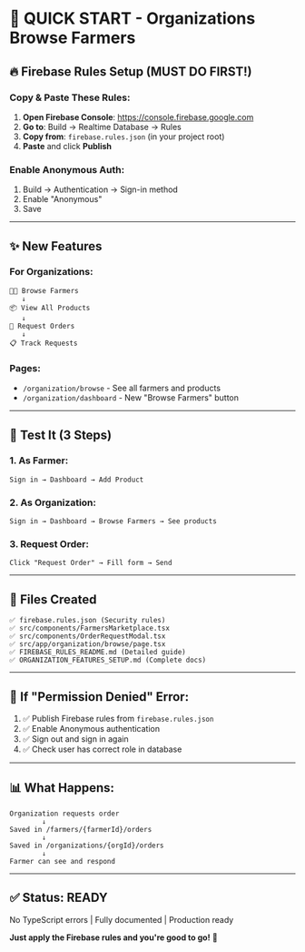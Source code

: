 # 🎯 QUICK START - Organizations Browse Farmers

## 🔥 Firebase Rules Setup (MUST DO FIRST!)

### Copy & Paste These Rules:

1. **Open Firebase Console**: https://console.firebase.google.com
2. **Go to**: Build → Realtime Database → Rules
3. **Copy from**: `firebase.rules.json` (in your project root)
4. **Paste** and click **Publish**

### Enable Anonymous Auth:
1. Build → Authentication → Sign-in method
2. Enable "Anonymous"
3. Save

---

## ✨ New Features

### For Organizations:

```
🧑‍🌾 Browse Farmers
   ↓
📦 View All Products
   ↓
🛒 Request Orders
   ↓
📋 Track Requests
```

### Pages:
- `/organization/browse` - See all farmers and products
- `/organization/dashboard` - New "Browse Farmers" button

---

## 🧪 Test It (3 Steps)

### 1. As Farmer:
```
Sign in → Dashboard → Add Product
```

### 2. As Organization:
```
Sign in → Dashboard → Browse Farmers → See products
```

### 3. Request Order:
```
Click "Request Order" → Fill form → Send
```

---

## 📁 Files Created

```
✅ firebase.rules.json (Security rules)
✅ src/components/FarmersMarketplace.tsx
✅ src/components/OrderRequestModal.tsx
✅ src/app/organization/browse/page.tsx
✅ FIREBASE_RULES_README.md (Detailed guide)
✅ ORGANIZATION_FEATURES_SETUP.md (Complete docs)
```

---

## 🚨 If "Permission Denied" Error:

1. ✅ Publish Firebase rules from `firebase.rules.json`
2. ✅ Enable Anonymous authentication
3. ✅ Sign out and sign in again
4. ✅ Check user has correct role in database

---

## 📊 What Happens:

```
Organization requests order
        ↓
Saved in /farmers/{farmerId}/orders
        ↓
Saved in /organizations/{orgId}/orders
        ↓
Farmer can see and respond
```

---

## ✅ Status: READY

No TypeScript errors | Fully documented | Production ready

**Just apply the Firebase rules and you're good to go!** 🎉
